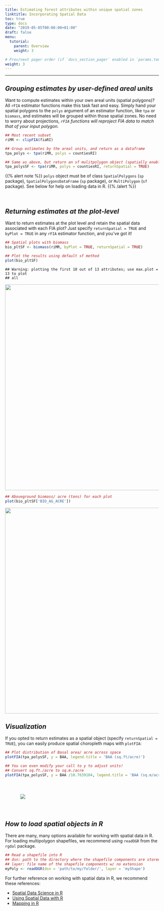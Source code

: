 ```yaml
---
title: Estimating forest attributes within unique spatial zones
linktitle: Incorporating Spatial Data
toc: true
type: docs
date: "2019-05-05T00:00:00+01:00"
draft: false
menu:
  tutorial:
    parent: Overview
    weight: 3

# Prev/next pager order (if `docs_section_pager` enabled in `params.toml`)
weight: 3
---
```




___
## _**Grouping estimates by user-defined areal units**_
Want to compute estimates within your own areal units (spatial polygons)? All `rFIA` estimator functions make this task fast and easy. Simply hand your spatial polygons to the `polys` argument of an estimator function, like `tpa` or `biomass`, and estimates will be grouped within those spatial zones. No need to worry about projections, *`rFIA` functions will reproject FIA data to match that of your input polygon.*

```r
## Most recent subset
riMR <- clipFIA(fiaRI)

## Group estimates by the areal units, and return as a dataframe
tpa_polys <- tpa(riMR, polys = countiesRI)

## Same as above, but return an sf mulitpolygon object (spatially enabled)
tpa_polysSF <- tpa(riMR, polys = countiesRI, returnSpatial = TRUE)
```
{{% alert note %}}
`polys` object must be of class `SpatialPolygons` (`sp` package), `SpatialPolygonsDataFrame` (`sp` package), or `MultiPolygon` (`sf` package). See below for help on loading data in R.
{{% /alert %}}

<br>

## _**Returning estimates at the plot-level**_
Want to return estimates at the plot level and retain the spatial data associated with each FIA plot? Just specify `returnSpatial = TRUE` and `byPlot = TRUE` in any `rFIA` estimator function, and you've got it!


```r
## Spatial plots with biomass 
bio_pltSF <- biomass(riMR, byPlot = TRUE, returnSpatial = TRUE)

## Plot the results using default sf method
plot(bio_pltSF)
```

```
## Warning: plotting the first 10 out of 13 attributes; use max.plot = 13 to plot
## all
```

<img src="/tutorial/spatial_files/figure-html/unnamed-chunk-3-1.png" width="672" />

```r
## Aboveground biomass/ acre (tons) for each plot
plot(bio_pltSF['BIO_AG_ACRE'])
```

<img src="/tutorial/spatial_files/figure-html/unnamed-chunk-3-2.png" width="672" />

<br>


## _**Visualization**_
If you opted to return estimates as a spatial object (specify `returnSpatial = TRUE`), you can easily produce spatial choropleth maps with `plotFIA`:

```r
## Plot distribution of Basal area/ acre across space
plotFIA(tpa_polysSF, y = BAA, legend.title = 'BAA (sq.ft/acre)')

## You can even modify your call to y to adjust units!
## Convert sq.ft./acre to sq.m./acre
plotFIA(tpa_polysSF, y = BAA /10.7639104, legend.title = 'BAA (sq.m/acre)')
```
<img src="/img/spatialBAA.jpg" hspace = 50 vspace = 40>


<br>

## _**How to load spatial objects in R**_
There are many, many options available for working with spatial data in R. For loading multipolygon shapefiles, we recommend using `readOGR` from the `rgdal` package. 

```r
## Read a shapefile into R
## dsn: path to the directory where the shapefile components are stored
## layer: file name of the shapefile components w/ no extension
myPoly <- readOGR(dsn = 'path/to/my/folder/', layer = 'myShape')
```

For further reference on working with spatial data in R, we recommend these references: 

- <a href="https://rspatial.org/" target="_blank">Spatial Data Science in R</a>
- <a href="https://cengel.github.io/R-spatial/" target="_blank">Using Spatial Data with R</a>
- <a href="https://www.r-spatial.org/r/2018/10/25/ggplot2-sf.html" target="_blank">Mapping in R</a>



